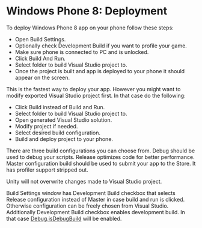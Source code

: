 Windows Phone 8: Deployment
===========================


To deploy Windows Phone 8 app on your phone follow these steps:


* Open Build Settings.
* Optionally check Development Build if you want to profile your game.
* Make sure phone is connected to PC and is unlocked.
* Click Build And Run.
* Select folder to build Visual Studio project to.
* Once the project is built and app is deployed to your phone it should appear on the screen.

This is the fastest way to deploy your app. However you might want to modify exported Visual Studio project first. In that case do the following:


* Click Build instead of Build and Run.
* Select folder to build Visual Studio project to.
* Open generated Visual Studio solution.
* Modify project if needed.
* Select desired build configuration.
* Build and deploy project to your phone.

There are three build configurations you can choose from. Debug should be used to debug your scripts. Release optimizes code for better performance. Master configuration build should be used to submit your app to the Store. It has profiler support stripped out.

Unity will not overwrite changes made to Visual Studio project.

Build Settings window has Development Build checkbox that selects Release configuration instead of Master in case build and run is clicked. Otherwise configuration can be freely chosen from Visual Studio. Additionally Development Build checkbox enables development build. In that case [Debug.isDebugBuild](ScriptRef:Debug-isDebugBuild.html) will be enabled.
